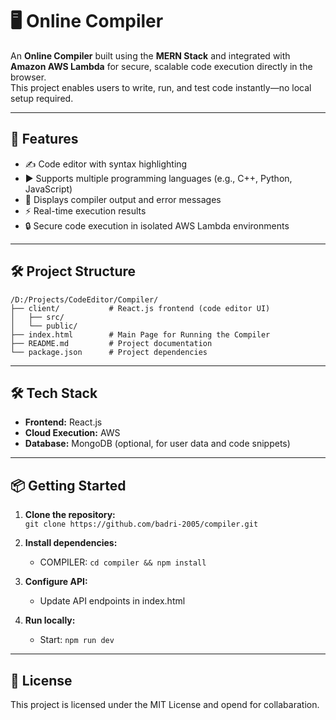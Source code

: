 # 🖥️ Online Compiler

An **Online Compiler** built using the **MERN Stack** and integrated with **Amazon AWS Lambda** for secure, scalable code execution directly in the browser.  
This project enables users to write, run, and test code instantly—no local setup required.

---

## 🚀 Features

- ✍️ Code editor with syntax highlighting 
- ▶️ Supports multiple programming languages (e.g., C++, Python, JavaScript)
- 📜 Displays compiler output and error messages
- ⚡ Real-time execution results
- 🔒 Secure code execution in isolated AWS Lambda environments

---

## 🛠️ Project Structure

```
/D:/Projects/CodeEditor/Compiler/
├── client/           # React.js frontend (code editor UI)
│   ├── src/
│   └── public/
├── index.html        # Main Page for Running the Compiler 
├── README.md         # Project documentation
└── package.json      # Project dependencies
```

---

## 🛠️ Tech Stack

- **Frontend:** React.js
- **Cloud Execution:** AWS 
- **Database:** MongoDB (optional, for user data and code snippets)

---

## 📦 Getting Started

1. **Clone the repository:**  
    `git clone https://github.com/badri-2005/compiler.git`

2. **Install dependencies:**  
    - COMPILER: `cd compiler && npm install`

3. **Configure API:**  
    - Update API endpoints in index.html

4. **Run locally:**  
    - Start: `npm run dev` 

---

## 📄 License

This project is licensed under the MIT License and opend for collabaration.
